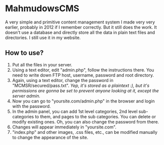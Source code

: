 # MahmudowsCMS
A very simple and primitive content management system I made very very earlier, probably in 2012 if I remember correctly. But it still does the work. It doesn't use a database and directly store all the data in plain text files and directories. I still use it in my website.

## How to use?
1) Put all the files in your server.
2) Using a text editor, edit "admin.php", follow the instructions there. You need to write down FTP host, username, password and root directory.
3) Again, using a text editor, change the password in "MCMSR/secured/pass.txt". *Yep, it's stored as a plaintext :), but it's permissions are gonna be set to prevent anyone looking at it, except the server admin.*
4) Now you can go to "yoursite.com/admin.php" in the browser and login with the password.
5) In the admin panel, you can add 1st level categories, 2nd level sub-categories to them, and pages to the sub categories. You can delete or modify existing ones. Oh, you can also change the password from there.
6) Changes will appear immediately in "yoursite.com".
7) "index.php" and other images, .css files, etc., can be modified manually to change the appearance of the site.
